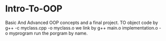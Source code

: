 # Intro-To-OOP
Basic And Advanced OOP concepts and a final project.
TO object code by g++ -c myclass.cpp -o myclass.o
we link by g++ main.o implementation.o -o myprogram
run the porgram by name.